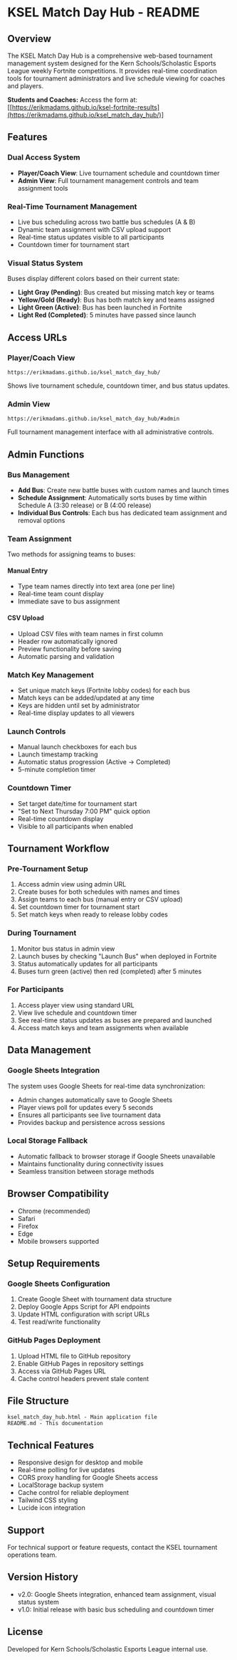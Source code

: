# KSEL Match Day Hub - README

## Overview
The KSEL Match Day Hub is a comprehensive web-based tournament management system designed for the Kern Schools/Scholastic Esports League weekly Fortnite competitions. It provides real-time coordination tools for tournament administrators and live schedule viewing for coaches and players.

**Students and Coaches:** Access the form at: [[https://erikmadams.github.io/ksel-fortnite-results](https://erikmadams.github.io/ksel_match_day_hub/)]

## Features

### Dual Access System
- **Player/Coach View**: Live tournament schedule and countdown timer
- **Admin View**: Full tournament management controls and team assignment tools

### Real-Time Tournament Management
- Live bus scheduling across two battle bus schedules (A & B)
- Dynamic team assignment with CSV upload support
- Real-time status updates visible to all participants
- Countdown timer for tournament start

### Visual Status System
Buses display different colors based on their current state:
- **Light Gray (Pending)**: Bus created but missing match key or teams
- **Yellow/Gold (Ready)**: Bus has both match key and teams assigned  
- **Light Green (Active)**: Bus has been launched in Fortnite
- **Light Red (Completed)**: 5 minutes have passed since launch

## Access URLs

### Player/Coach View
```
https://erikmadams.github.io/ksel_match_day_hub/
```
Shows live tournament schedule, countdown timer, and bus status updates.

### Admin View
```
https://erikmadams.github.io/ksel_match_day_hub/#admin
```
Full tournament management interface with all administrative controls.

## Admin Functions

### Bus Management
- **Add Bus**: Create new battle buses with custom names and launch times
- **Schedule Assignment**: Automatically sorts buses by time within Schedule A (3:30 release) or B (4:00 release)
- **Individual Bus Controls**: Each bus has dedicated team assignment and removal options

### Team Assignment
Two methods for assigning teams to buses:

#### Manual Entry
- Type team names directly into text area (one per line)
- Real-time team count display
- Immediate save to bus assignment

#### CSV Upload
- Upload CSV files with team names in first column
- Header row automatically ignored
- Preview functionality before saving
- Automatic parsing and validation

### Match Key Management
- Set unique match keys (Fortnite lobby codes) for each bus
- Match keys can be added/updated at any time
- Keys are hidden until set by administrator
- Real-time display updates to all viewers

### Launch Controls
- Manual launch checkboxes for each bus
- Launch timestamp tracking
- Automatic status progression (Active → Completed)
- 5-minute completion timer

### Countdown Timer
- Set target date/time for tournament start
- "Set to Next Thursday 7:00 PM" quick option
- Real-time countdown display
- Visible to all participants when enabled

## Tournament Workflow

### Pre-Tournament Setup
1. Access admin view using admin URL
2. Create buses for both schedules with names and times
3. Assign teams to each bus (manual entry or CSV upload)
4. Set countdown timer for tournament start
5. Set match keys when ready to release lobby codes

### During Tournament
1. Monitor bus status in admin view
2. Launch buses by checking "Launch Bus" when deployed in Fortnite
3. Status automatically updates for all participants
4. Buses turn green (active) then red (completed) after 5 minutes

### For Participants
1. Access player view using standard URL
2. View live schedule and countdown timer
3. See real-time status updates as buses are prepared and launched
4. Access match keys and team assignments when available

## Data Management

### Google Sheets Integration
The system uses Google Sheets for real-time data synchronization:
- Admin changes automatically save to Google Sheets
- Player views poll for updates every 5 seconds
- Ensures all participants see live tournament data
- Provides backup and persistence across sessions

### Local Storage Fallback
- Automatic fallback to browser storage if Google Sheets unavailable
- Maintains functionality during connectivity issues
- Seamless transition between storage methods

## Browser Compatibility
- Chrome (recommended)
- Safari
- Firefox
- Edge
- Mobile browsers supported

## Setup Requirements

### Google Sheets Configuration
1. Create Google Sheet with tournament data structure
2. Deploy Google Apps Script for API endpoints
3. Update HTML configuration with script URLs
4. Test read/write functionality

### GitHub Pages Deployment
1. Upload HTML file to GitHub repository
2. Enable GitHub Pages in repository settings
3. Access via GitHub Pages URL
4. Cache control headers prevent stale content

## File Structure
```
ksel_match_day_hub.html - Main application file
README.md - This documentation
```

## Technical Features
- Responsive design for desktop and mobile
- Real-time polling for live updates
- CORS proxy handling for Google Sheets access
- LocalStorage backup system
- Cache control for reliable deployment
- Tailwind CSS styling
- Lucide icon integration

## Support
For technical support or feature requests, contact the KSEL tournament operations team.

## Version History
- v2.0: Google Sheets integration, enhanced team assignment, visual status system
- v1.0: Initial release with basic bus scheduling and countdown timer

## License
Developed for Kern Schools/Scholastic Esports League internal use.
